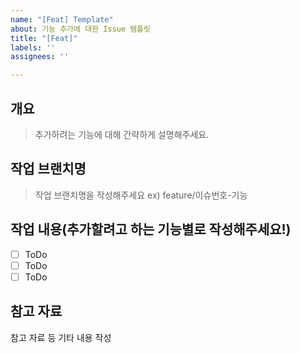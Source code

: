 ```yaml
---
name: "[Feat] Template"
about: 기능 추가에 대한 Issue 템플릿
title: "[Feat]"
labels: ''
assignees: ''

---
```


## 개요
> 추가하려는 기능에 대해 간략하게 설명해주세요.

## 작업 브랜치명
> 작업 브랜치명을 작성해주세요 ex) feature/이슈번호-기능

## 작업 내용(추가할려고 하는 기능별로 작성해주세요!)
- [ ] ToDo
- [ ] ToDo
- [ ] ToDo

## 참고 자료
참고 자료 등 기타 내용 작성
